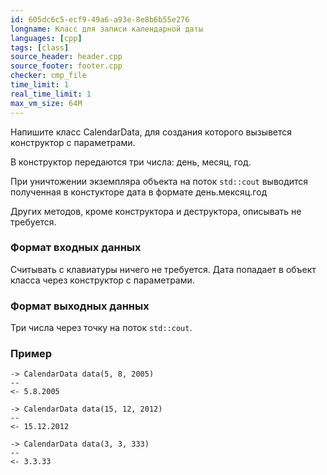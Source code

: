 ```yaml
---
id: 605dc6c5-ecf9-49a6-a93e-8e8b6b55e276
longname: Класс для записи календарной даты
languages: [cpp]
tags: [class]
source_header: header.cpp
source_footer: footer.cpp
checker: cmp_file
time_limit: 1
real_time_limit: 1
max_vm_size: 64M
---
```


Напишите класс CalendarData, для создания которого вызывется конструктор с параметрами.

В конструктор передаются три числа: день, месяц, год.

При уничтожении экземпляра объекта на поток `std::cout` выводится полученная в констукторе дата в формате день.мексяц.год 

Других методов, кроме конструктора и деструктора, описывать не требуется.

### Формат входных данных

Считывать с клавиатуры ничего не требуется. Дата попадает в объект класса через конструктор с параметрами.

### Формат выходных данных

Три числа через точку на поток `std::cout`.

### Пример

```
-> CalendarData data(5, 8, 2005)
--
<- 5.8.2005
```

```
-> CalendarData data(15, 12, 2012)
--
<- 15.12.2012
```

```
-> CalendarData data(3, 3, 333)
--
<- 3.3.33
```
